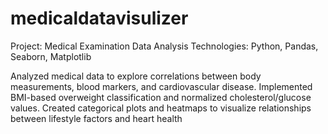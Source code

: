 # medicaldatavisulizer
Project: Medical Examination Data Analysis
Technologies: Python, Pandas, Seaborn, Matplotlib

Analyzed medical data to explore correlations between body measurements, blood markers, and cardiovascular disease.
Implemented BMI-based overweight classification and normalized cholesterol/glucose values.
Created categorical plots and heatmaps to visualize relationships between lifestyle factors and heart health
